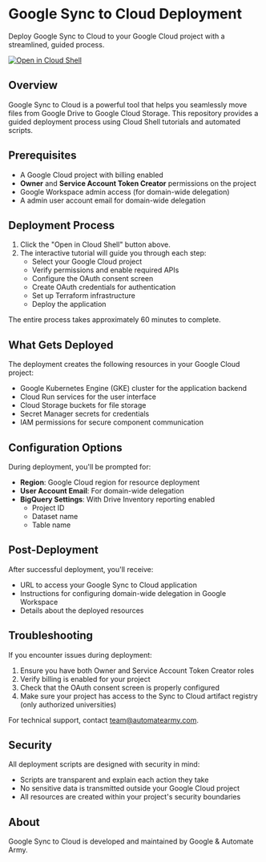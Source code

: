 # Google Sync to Cloud Deployment

Deploy Google Sync to Cloud to your Google Cloud project with a streamlined, guided process.

[![Open in Cloud Shell](https://gstatic.com/cloudssh/images/open-btn.svg)](https://ssh.cloud.google.com/cloudshell/editor?cloudshell_git_repo=https://github.com/automatearmy/sync-to-cloud-deploy&cloudshell_tutorial=cloudshell_tutorial.md)

## Overview

Google Sync to Cloud is a powerful tool that helps you seamlessly move files from Google Drive to Google Cloud Storage. This repository provides a guided deployment process using Cloud Shell tutorials and automated scripts.

## Prerequisites

- A Google Cloud project with billing enabled
- **Owner** and **Service Account Token Creator** permissions on the project
- Google Workspace admin access (for domain-wide delegation)
- A admin user account email for domain-wide delegation

## Deployment Process

1. Click the "Open in Cloud Shell" button above.
2. The interactive tutorial will guide you through each step:
   - Select your Google Cloud project
   - Verify permissions and enable required APIs
   - Configure the OAuth consent screen
   - Create OAuth credentials for authentication
   - Set up Terraform infrastructure
   - Deploy the application

The entire process takes approximately 60 minutes to complete.

## What Gets Deployed

The deployment creates the following resources in your Google Cloud project:

- Google Kubernetes Engine (GKE) cluster for the application backend
- Cloud Run services for the user interface
- Cloud Storage buckets for file storage
- Secret Manager secrets for credentials
- IAM permissions for secure component communication

## Configuration Options

During deployment, you'll be prompted for:

- **Region**: Google Cloud region for resource deployment
- **User Account Email**: For domain-wide delegation
- **BigQuery Settings**: With Drive Inventory reporting enabled
  - Project ID
  - Dataset name
  - Table name

## Post-Deployment

After successful deployment, you'll receive:

- URL to access your Google Sync to Cloud application
- Instructions for configuring domain-wide delegation in Google Workspace
- Details about the deployed resources

## Troubleshooting

If you encounter issues during deployment:

1. Ensure you have both Owner and Service Account Token Creator roles
2. Verify billing is enabled for your project
3. Check that the OAuth consent screen is properly configured
4. Make sure your project has access to the Sync to Cloud artifact registry (only authorized universities)

For technical support, contact team@automatearmy.com.

## Security

All deployment scripts are designed with security in mind:
- Scripts are transparent and explain each action they take
- No sensitive data is transmitted outside your Google Cloud project
- All resources are created within your project's security boundaries

## About

Google Sync to Cloud is developed and maintained by Google & Automate Army.
